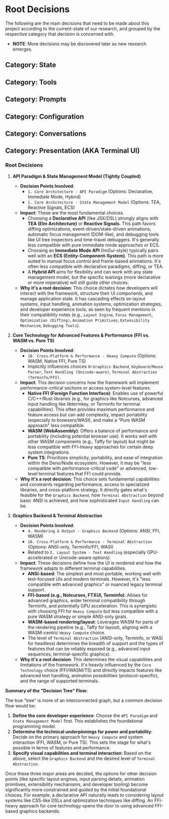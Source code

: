 # Root Decisions

The following are the main decisions that need to be made about this project
according to the current-state of our research, and grouped by the respective
category that decision is concerned with.

- **NOTE**: More decisions may be discovered later as new research emerges.

## Category: State

<!-- No research done yet. -->

## Category: Tools

<!-- No research done yet. -->

## Category: Prompts

<!-- No research done yet. -->

## Category: Configuration

<!-- No research done yet. -->

## Category: Conversations

<!-- No research done yet. -->

## Category: Presentation (AKA Terminal UI)

### Root Decisions

1. **API Paradigm & State Management Model (Tightly Coupled)**
   - **Decision Points Involved**:
     - `1. Core Architecture - API Paradigm` (Options: Declarative, Immediate
       Mode, Hybrid)
     - `1. Core Architecture - State Management Model` (Options: TEA, Reactive
       Signals, ECS)
   - **Impact**: These are the most fundamental choices.
     - Choosing a **Declarative API** (like JSX/DSL) strongly aligns with **TEA
       (Elm Architecture)** or **Reactive Signals**. This path favors diffing
       optimizations, event-driven/state-driven animations, automatic focus
       management (DOM-like), and debugging tools like UI tree inspectors and
       time-travel debuggers. It's generally less compatible with pure immediate
       mode approaches or ECS.
     - Choosing an **Immediate Mode API** (ImGui-style) typically pairs well
       with an **ECS (Entity-Component-System)**. This path is more suited to
       manual focus control and frame-based animations. It's often less
       compatible with declarative paradigms, diffing, or TEA.
     - A **Hybrid API** aims for flexibility and can work with any state
       management model, but the specific leanings (more declarative or more
       imperative) will still guide other choices.
   - **Why it's a root decision**: This choice dictates how developers will
     interact with the framework, structure their UI components, and manage
     application state. It has cascading effects on layout systems, input
     handling, animation systems, optimization strategies, and developer
     experience tools, as seen by frequent mentions in their compatibility notes
     (e.g., `Layout Engine`, `Focus Management`, `Optimization (Diffing)`,
     `Animation Primitives`, `Extensibility Mechanism`, `Debugging Tools`).

2. **Core Technology for Advanced Features & Performance (FFI vs. WASM vs. Pure
   TS)**
   - **Decision Points Involved**:
     - `10. Cross-Platform & Performance - Heavy Compute` (Options: WASM, Native
       FFI, Pure TS)
     - Implicitly influences choices in `Graphics Backend`,
       `Keyboard/Mouse Parser`, `Text Handling (Unicode-aware)`,
       `Terminal Abstraction (Terminfo/FFI)`.
   - **Impact**: This decision concerns how the framework will implement
     performance-critical sections or access system-level features.
     - **Native FFI (Foreign Function Interface)**: Enables use of powerful
       C/C++/Rust libraries (e.g., for graphics like Notcurses, advanced input
       handling like libtermkey, or Terminfo for terminal capabilities). This
       often provides maximum performance and feature access but can add
       complexity, impact portability (especially to browsers/WASI), and make a
       "Pure WASM approach" less compatible.
     - **WASM (WebAssembly)**: Offers a balance of performance and portability
       (including potential browser use). It works well with other WASM
       components (e.g., Taffy for layout) but might be less compatible with
       FFI-heavy approaches for certain deep system integrations.
     - **Pure TS**: Prioritizes simplicity, portability, and ease of integration
       within the Deno/Node ecosystem. However, it may be "less compatible with
       performance-critical code" or advanced, low-level terminal features that
       FFI could provide.
   - **Why it's a root decision**: This choice sets fundamental capabilities and
     constraints regarding performance, access to specialized libraries, and
     cross-platform strategy. It directly gates what's feasible for the
     `Graphics Backend`, how `Terminal Abstraction` beyond basic ANSI is
     achieved, and how sophisticated `Input Handling` can be.

3. **Graphics Backend & Terminal Abstraction**
   - **Decision Points Involved**:
     - `4. Rendering & Output - Graphics Backend` (Options: ANSI, FFI, WASM)
     - `10. Cross-Platform & Performance - Terminal Abstraction` (Options:
       ANSI-only, Terminfo/FFI, WASI)
     - Related to `2. Layout System - Text Handling` (especially GPU-accelerated
       or Unicode-aware options).
   - **Impact**: These decisions define how the UI is rendered and how the
     framework adapts to different terminal capabilities.
     - **ANSI-based**: The simplest and most portable, working well with
       text-focused UIs and modern terminals. However, it's "less compatible
       with advanced graphics" or nuanced legacy terminal support.
     - **FFI-based (e.g., Notcurses, FTXUI, Terminfo)**: Allows for advanced
       graphics, wider terminal compatibility through Terminfo, and potentially
       GPU acceleration. This is synergistic with choosing FFI for
       `Heavy Compute` but less compatible with a pure WASM strategy or simple
       ANSI-only goals.
     - **WASM-based rendering/layout**: Leverages WASM for parts of the
       rendering pipeline (e.g., Taffy for layout), aligning with a WASM-centric
       `Heavy Compute` choice.
     - The level of `Terminal Abstraction` (ANSI-only, Terminfo, or WASI for
       headless) determines the breadth of support and the types of features
       that can be reliably exposed (e.g., advanced input sequences,
       terminal-specific graphics).
   - **Why it's a root decision**: This determines the visual capabilities and
     limitations of the framework. It's heavily influenced by the
     `Core Technology` choice (FFI/WASM/TS) and directly impacts features like
     advanced text handling, animation possibilities (protocol-specific), and
     the range of supported terminals.

**Summary of the "Decision Tree" Flow:**

The true "tree" is more of an interconnected graph, but a common decision flow
would be:

1. **Define the core developer experience**: Choose the `API Paradigm` and
   `State Management Model` first. This establishes the foundational programming
   model.
2. **Determine the technical underpinnings for power and portability**: Decide
   on the primary approach for `Heavy Compute` and system interaction (FFI,
   WASM, or Pure TS). This sets the stage for what's possible in terms of
   features and performance.
3. **Specify visual capabilities and terminal interaction**: Based on the above,
   select the `Graphics Backend` and the desired level of
   `Terminal Abstraction`.

Once these three major areas are decided, the options for other decision points
(like specific layout engines, input parsing details, animation primitives,
extensibility mechanisms, and developer tooling) become significantly more
constrained and guided by the initial foundational choices. For example, a
declarative API naturally leads to considering layout systems like CSS-like DSLs
and optimization techniques like diffing. An FFI-heavy approach for core
technology opens the door to using advanced FFI-based graphics backends.
